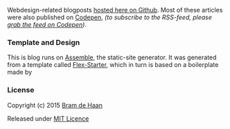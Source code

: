 Webdesign-related blogposts [hosted here on Github](http://atelierbram.github.io/blog/). Most of these articles were also published on [Codepen](http://codepen.io/atelierbram/blog), _(to subscribe to the RSS-feed, please <a href="http://codepen.io/atelierbram/blog/feed/">grab the feed on Codepen</a>)_.

### Template and Design
This is blog runs on [Assemble](http://assemble.io), the static-site generator. It was generated from a template called [Flex-Starter](http://github.com/atelierbram/flex-starter), which in turn is based on a boilerplate made by


### License

Copyright (c) 2015 [Bram de Haan](http://atelierbramdehaan.nl)

Released under [MIT Licence](http://atelierbram.mit-license.org)
